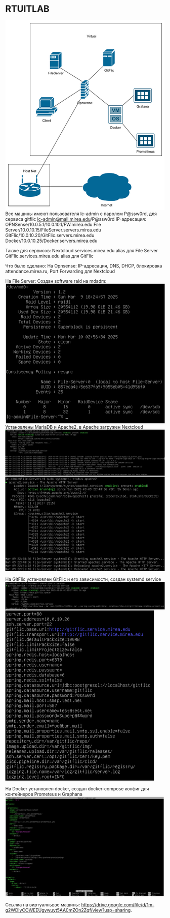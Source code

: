 # RTUITLAB
![Сетевая топология](img/Topology.png)
Все машины имеют пользователя lc-admin с паролем P@ssw0rd, для сервиса gitflic
lc-admin@mail.mirea.edu/P@ssw0rd
IP-адресация:
OPNSense/10.0.5.1/10.0.10.1/FW.mirea.edu
File Server/10.0.10.15/FileServer.servers.mirea.edu
GitFlic/10.0.10.20/GitFlic.servers.mirea.edu
Docker/10.0.10.25/Docker.servers.mirea.edu

Также для сервисов:
Nextcloud.services.mirea.edu alias для File Server
GitFlic.services.mirea.edu alias для GitFlic

Что было сделано:
На Opnsense:
IP-адресация, DNS, DHCP, блокировка attendance.mirea.ru, Port Forwarding для Nextcloud

На File Server:
Создан software raid на mdadm:
![Mdadm](img/Mdadm.png)
Установлены MariaDB и Apache2, в Apache загружен Nextcloud
![MariaDB](img/MariaDBService.png)
![Apache2](img/Apache2Service.png)


На GitFlic установлен GitFlic и его зависимости, создан systemd service
![Работающий сервис](img/GitFlicService.png)
![Конфигурация GitFlic](img/GitFlicConfig.png)

На Docker установлен docker, создан docker-compose конфиг для контейнеров Prometeus и Graphana
![Конфигурация Docker Compose](img/DockerCompose.png)

Ссылка на виртуалньвве машины: https://drive.google.com/file/d/1m-g2WDIyCOWEEUgywuyt5AA0mZOn2Zqf/view?usp=sharing.
